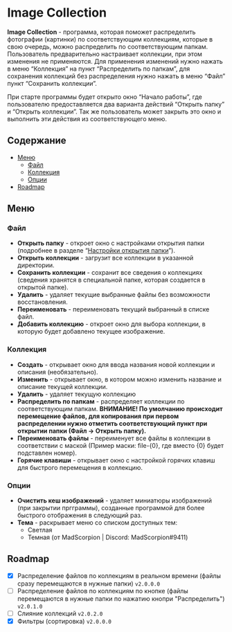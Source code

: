 # Image Collection
**Image Collection** - программа, которая поможет распределить фотографии (картинки) по соответствующим коллекциям, которые в свою очередь, можно распределить по соответствующим папкам.  
Пользователь предварительно настраивает коллекции, при этом изменения не применяются. Для применения изменений нужно нажать в меню “Коллекция” на пункт “Распределить по папкам”, для сохранения коллекций без распределения нужно нажать в меню “Файл” пункт “Сохранить коллекции”.

При старте программы будет открыто окно “Начало работы”, где пользователю предоставляется два варианта действий “Открыть папку” и “Открыть коллекции”. Так же пользователь может закрыть это окно и выполнить эти действия из соответствующего меню.

## Содержание
- [Меню](#меню)
  - [Файл](#файл)
  - [Коллекция](#коллекция)
  - [Опции](#опции)
- [Roadmap](#roadmap)

## Меню
### Файл
- **Открыть папку** - откроет окно с настройками открытия папки (подробнее в разделе “[Настройки открытия папки](#настройки-открытия-папки)”).  
- **Открыть коллекции** - загрузит все коллекции в указанной директории.  
- **Сохранить коллекции** - сохранит все сведения о коллекциях (сведения хранятся в специальной папке, которая создается в открытой папке).  
- **Удалить** - удаляет текущие выбранные файлы без возможности восстановления.  
- **Переименовать** - переименовать текущий выбранный в списке файл.  
- **Добавить коллекцию** - откроет окно для выбора коллекции, в которую будет добавлено текущее изображение.
### Коллекция
- **Создать** - открывает окно для ввода названия новой коллекции и описания (необязательно).  
- **Изменить** - открывает окно, в котором можно изменить название и описание текущей коллекции.  
- **Удалить** - удаляет текущую коллекцию  
- **Распределить по папкам** - распределяет коллекции по соответствующим папкам. **ВНИМАНИЕ! По умолчанию происходит перемещение файлов, для копирования при первом распределении нужно отметить соответствующий пункт при открытии папки (Файл -> Открыть папку).**  
- **Переименовать файлы** - переименует все файлы в коллекции в соответствии с маской (Пример маски: file-{0}, где вместо {0} будет подставлен номер).  
- **Горячие клавиши** - открывает окно с настройкой горячих клавиш для быстрого перемещения в коллекцию.
### Опции
- **Очистить кеш изображений** - удаляет миниатюры изображений (при закрытии пргграммы), созданные программой для более быстрого отображения в следующий раз.
- **Тема** - раскрывает меню со списком доступных тем:
  - Светлая
  - Темная (от MadScorpion | Discord: MadScorpion#9411)

## Roadmap
- [x] Распределение файлов по коллекциям в реальном времени (файлы сразу перемещаются в нужные папки) `v2.0.0.0`
- [ ] Распределение файлов по коллекциям по кнопке (файлы перемещаются в нужные папки по нажатию кнопри "Распределить") `v2.0.1.0`
- [ ] Слияние коллекций `v2.0.2.0`
- [x] Фильтры (сортировка) `v2.0.0.0`
